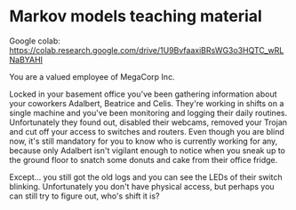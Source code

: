 # Markov models teaching material

Google colab: https://colab.research.google.com/drive/1U9BvfaaxiBRsWG3o3HQTC_wRLNaBYAHI

You are a valued employee of MegaCorp Inc.

Locked in your basement office you've been gathering information about your coworkers Adalbert, Beatrice and Celis. They're working in shifts on a single machine and you've been monitoring and logging their daily routines. Unfortunately they found out, disabled their webcams, removed your Trojan and cut off your access to switches and routers. Even though you are blind now, it's still mandatory for you to know who is currently working for any, because only Adalbert isn't vigilant enough to notice when you sneak up to the ground floor to snatch some donuts and cake from their office fridge.

Except... you still got the old logs and you can see the LEDs of their switch blinking. Unfortunately you don't have physical access, but perhaps you can still try to figure out, who's shift it is?

